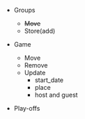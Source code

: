 - Groups
  - ~~Move~~
  - Store(add)
- Game
  - Move
  - Remove
  - Update
    - start_date
    - place
    - host and guest

- Play-offs